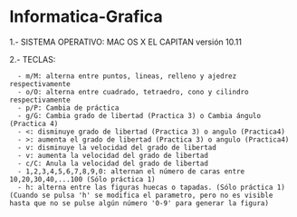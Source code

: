# Informatica-Grafica

1.- SISTEMA OPERATIVO: MAC OS X EL CAPITAN versión 10.11

2.- TECLAS:

      - m/M: alterna entre puntos, lineas, relleno y ajedrez respectivamente
      - o/O: alterna entre cuadrado, tetraedro, cono y cilindro respectivamente
      - p/P: Cambia de práctica
      - g/G: Cambia grado de libertad (Practica 3) o Cambia ángulo (Practica 4)
      - <: disminuye grado de libertad (Practica 3) o angulo (Practica4)
      - >: aumenta el grado de libertad (Practica 3) o angulo (Practica4)
      - v: disminuye la velocidad del grado de libertad
      - v: aumenta la velocidad del grado de libertad
      - c/C: Anula la velocidad del grado de libertad
      - 1,2,3,4,5,6,7,8,9,0: alternan el número de caras entre 10,20,30,40,...100 (Sólo práctica 1)
      - h: alterna entre las figuras huecas o tapadas. (Sólo práctica 1) (Cuando se pulsa 'h' se modifica el parametro, pero no es visible hasta que no se pulse algún número '0-9' para generar la figura)

